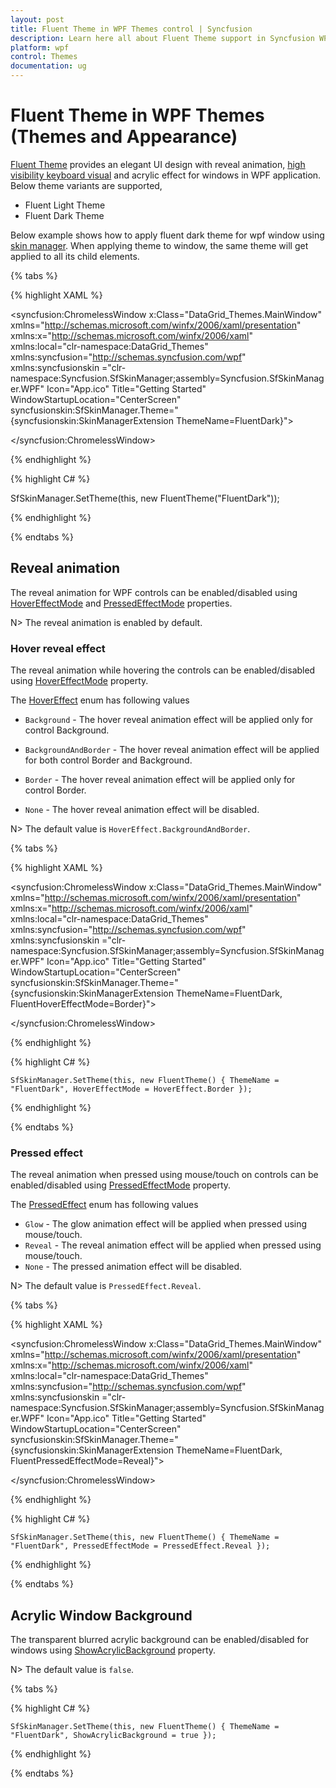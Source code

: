 ```yaml
---
layout: post
title: Fluent Theme in WPF Themes control | Syncfusion
description: Learn here all about Fluent Theme support in Syncfusion WPF Themes (Themes and Appearance) control and more.
platform: wpf
control: Themes
documentation: ug
---
```


# Fluent Theme in WPF Themes (Themes and Appearance)

[Fluent Theme](https://help.syncfusion.com/cr/wpf/Syncfusion.SfSkinManager.FluentTheme.html) provides an elegant UI design with reveal animation, [high visibility keyboard visual](https://help.syncfusion.com/wpf/themes/keyboard-focus-visual) and acrylic effect for windows in WPF application. Below theme variants are supported,

* Fluent Light Theme
* Fluent Dark Theme

Below example shows how to apply fluent dark theme for wpf window using [skin manager](https://help.syncfusion.com/wpf/themes/skin-manager). When applying theme to window, the same theme will get applied to all its child elements.  

{% tabs %}

{% highlight XAML %}

<syncfusion:ChromelessWindow x:Class="DataGrid_Themes.MainWindow"
                             xmlns="http://schemas.microsoft.com/winfx/2006/xaml/presentation"
                             xmlns:x="http://schemas.microsoft.com/winfx/2006/xaml"
                             xmlns:local="clr-namespace:DataGrid_Themes"
                             xmlns:syncfusion="http://schemas.syncfusion.com/wpf"
							 xmlns:syncfusionskin ="clr-namespace:Syncfusion.SfSkinManager;assembly=Syncfusion.SfSkinManager.WPF"
                             Icon="App.ico"
                             Title="Getting Started"
                             WindowStartupLocation="CenterScreen"
                             syncfusionskin:SfSkinManager.Theme="{syncfusionskin:SkinManagerExtension ThemeName=FluentDark}">

</syncfusion:ChromelessWindow>

{% endhighlight %}

{% highlight C# %}

SfSkinManager.SetTheme(this, new FluentTheme("FluentDark"));

{% endhighlight %}

{% endtabs %}

## Reveal animation

The reveal animation for WPF controls can be enabled/disabled using [HoverEffectMode](https://help.syncfusion.com/cr/wpf/Syncfusion.SfSkinManager.FluentTheme.html#Syncfusion_SfSkinManager_FluentTheme_HoverEffectMode) and [PressedEffectMode](https://help.syncfusion.com/cr/wpf/Syncfusion.SfSkinManager.FluentTheme.html#Syncfusion_SfSkinManager_FluentTheme_PressedEffectMode) properties. 

N> The reveal animation is enabled by default. 

### Hover reveal effect

The reveal animation while hovering the controls can be enabled/disabled using [HoverEffectMode](https://help.syncfusion.com/cr/wpf/Syncfusion.SfSkinManager.FluentTheme.html#Syncfusion_SfSkinManager_FluentTheme_HoverEffectMode) property.

The [HoverEffect](https://help.syncfusion.com/cr/wpf/Syncfusion.SfSkinManager.HoverEffect.html) enum has following values

* `Background` - The hover reveal animation effect will be applied only for control Background.

* `BackgroundAndBorder` - The hover reveal animation effect will be applied for both control Border and Background.

* `Border` - The hover reveal animation effect will be applied only for control Border.

* `None` - The hover reveal animation effect will be disabled.

N> The default value is `HoverEffect.BackgroundAndBorder`. 

{% tabs %}

{% highlight XAML %}

<syncfusion:ChromelessWindow x:Class="DataGrid_Themes.MainWindow"
                             xmlns="http://schemas.microsoft.com/winfx/2006/xaml/presentation"
                             xmlns:x="http://schemas.microsoft.com/winfx/2006/xaml"
                             xmlns:local="clr-namespace:DataGrid_Themes"
                             xmlns:syncfusion="http://schemas.syncfusion.com/wpf"
							 xmlns:syncfusionskin ="clr-namespace:Syncfusion.SfSkinManager;assembly=Syncfusion.SfSkinManager.WPF"
                             Icon="App.ico"
                             Title="Getting Started"
                             WindowStartupLocation="CenterScreen"
                             syncfusionskin:SfSkinManager.Theme="{syncfusionskin:SkinManagerExtension ThemeName=FluentDark, FluentHoverEffectMode=Border}">

</syncfusion:ChromelessWindow>

{% endhighlight %}

{% highlight C# %}

    SfSkinManager.SetTheme(this, new FluentTheme() { ThemeName = "FluentDark", HoverEffectMode = HoverEffect.Border });

{% endhighlight %}

{% endtabs %}

### Pressed effect

The reveal animation when pressed using mouse/touch on controls can be enabled/disabled using [PressedEffectMode](https://help.syncfusion.com/cr/wpf/Syncfusion.SfSkinManager.FluentTheme.html#Syncfusion_SfSkinManager_FluentTheme_PressedEffectMode) property.

The [PressedEffect](https://help.syncfusion.com/cr/wpf/Syncfusion.SfSkinManager.PressedEffect.html) enum has following values

* `Glow` - The glow animation effect will be applied when pressed using mouse/touch.
* `Reveal` - The reveal animation effect will be applied when pressed using mouse/touch.
* `None` - The pressed animation effect will be disabled.

N> The default value is `PressedEffect.Reveal`. 

{% tabs %}

{% highlight XAML %}

<syncfusion:ChromelessWindow x:Class="DataGrid_Themes.MainWindow"
                             xmlns="http://schemas.microsoft.com/winfx/2006/xaml/presentation"
                             xmlns:x="http://schemas.microsoft.com/winfx/2006/xaml"
                             xmlns:local="clr-namespace:DataGrid_Themes"
                             xmlns:syncfusion="http://schemas.syncfusion.com/wpf"
							 xmlns:syncfusionskin ="clr-namespace:Syncfusion.SfSkinManager;assembly=Syncfusion.SfSkinManager.WPF"
                             Icon="App.ico"
                             Title="Getting Started"
                             WindowStartupLocation="CenterScreen"
                             syncfusionskin:SfSkinManager.Theme="{syncfusionskin:SkinManagerExtension ThemeName=FluentDark, FluentPressedEffectMode=Reveal}">

</syncfusion:ChromelessWindow>

{% endhighlight %}

{% highlight C# %}

    SfSkinManager.SetTheme(this, new FluentTheme() { ThemeName = "FluentDark", PressedEffectMode = PressedEffect.Reveal });

{% endhighlight %}

{% endtabs %}

## Acrylic Window Background

The transparent blurred acrylic background can be enabled/disabled for windows using [ShowAcrylicBackground](https://help.syncfusion.com/cr/wpf/Syncfusion.SfSkinManager.FluentTheme.html#Syncfusion_SfSkinManager_FluentTheme_ShowAcrylicBackground) property.

N> The default value is `false`. 

{% tabs %}

{% highlight C# %}

    SfSkinManager.SetTheme(this, new FluentTheme() { ThemeName = "FluentDark", ShowAcrylicBackground = true });

{% endhighlight %}

{% endtabs %}
